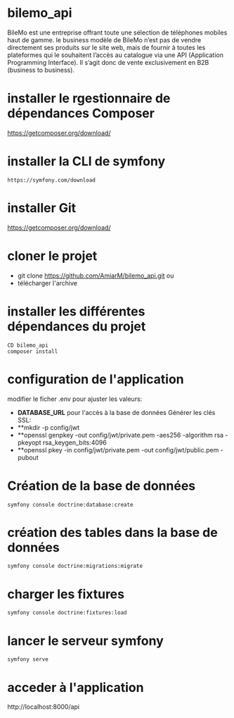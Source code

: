# bilemo_api
BileMo est une entreprise offrant toute une sélection de téléphones mobiles haut de gamme.
le business modèle de BileMo n’est pas de vendre directement ses produits sur le site web, mais de fournir à toutes les plateformes qui le souhaitent l’accès au catalogue via une API (Application Programming Interface).
Il s’agit donc de vente exclusivement en B2B (business to business).
# installer le rgestionnaire de dépendances Composer
https://getcomposer.org/download/
# installer la CLI de symfony
```https://symfony.com/download```
# installer Git
https://getcomposer.org/download/
# cloner le projet
  - git clone  https://github.com/AmiarM/bilemo_api.git  ou  
  - télécharger l'archive
# installer les différentes dépendances du projet
```
CD bilemo_api
composer install
```
# configuration de l'application 
  modifier le ficher .env pour ajuster les valeurs:
  - **DATABASE_URL** pour l'accès à la base de données 
  Générer les clés  SSL:
  - **mkdir -p config/jwt
  - **openssl genpkey -out config/jwt/private.pem -aes256 -algorithm rsa -pkeyopt rsa_keygen_bits:4096
  - **openssl pkey -in config/jwt/private.pem -out config/jwt/public.pem -pubout
# Création de la base de données 
```symfony console doctrine:database:create```

# création des tables dans la base de données 
```symfony console doctrine:migrations:migrate```

# charger les fixtures
```symfony console doctrine:fixtures:load```

# lancer le serveur symfony
```symfony serve```

# acceder à  l'application
http://localhost:8000/api
